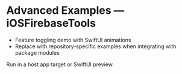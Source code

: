 # Advanced Examples — iOSFirebaseTools

- Feature toggling demo with SwiftUI animations
- Replace with repository-specific examples when integrating with package modules

Run in a host app target or SwiftUI preview.
